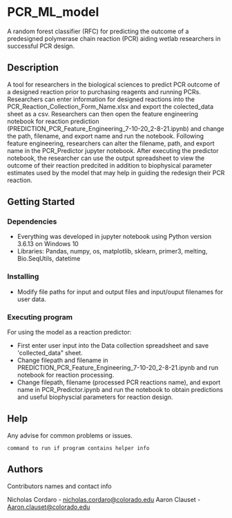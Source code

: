# PCR_ML_model

A random forest classifier (RFC) for predicting the outcome of a predesigned polymerase chain reaction (PCR) aiding wetlab researchers in successful PCR design.

## Description

A tool for researchers in the biological sciences to predict PCR outcome of a designed reaction prior to purchasing reagents and running PCRs. Researchers can enter information for designed reactions into the PCR_Reaction_Collection_Form_Name.xlsx and export the colected_data sheet as a csv. Researchers can then open the feature engineering notebook for reaction prediction (PREDICTION_PCR_Feature_Engineering_7-10-20_2-8-21.ipynb) and change the path, filename, and export name and run the notebook. Following feature engineering, researchers can alter the filename, path, and export name in the PCR_Predictor jupyter notebook. After executing the predictor notebook, the researcher can use the output spreadsheet to view the outcome of their reaction predcited in addition to biophysical parameter estimates used by the model that may help in guiding the redesign their PCR reaction.

## Getting Started

### Dependencies

* Everything was developed in jupyter notebook using Python version 3.6.13 on Windows 10
* Libraries: Pandas, numpy, os, matplotlib, sklearn, primer3, melting, Bio.SeqUtils, datetime

### Installing

* Modify file paths for input and output files and input/ouput filenames for user data.

### Executing program

For using the model as a reaction predictor: 
* First enter user input into the Data collection spreadsheet and save 'collected_data" sheet.
* Change filepath and filename in PREDICTION_PCR_Feature_Engineering_7-10-20_2-8-21.ipynb and run notebook for reaction processing.
* Change filepath, filename (processed PCR reactions name), and export name in PCR_Predictor.ipynb and run the notebook to obtain predictions and useful biophyscial parameters for reaction design.


## Help

Any advise for common problems or issues.
```
command to run if program contains helper info
```

## Authors
Contributors names and contact info

Nicholas Cordaro - nicholas.cordaro@colorado.edu
Aaron Clauset - Aaron.clauset@colorado.edu
